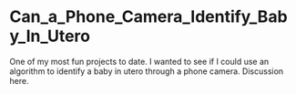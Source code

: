 # Can_a_Phone_Camera_Identify_Baby_In_Utero
One of my most fun projects to date. I wanted to see if I could use an algorithm to identify a baby in utero through a phone camera. Discussion here. 
